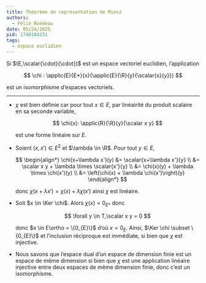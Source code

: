 ```yaml
---
title: Théorème de représentation de Riesz
authors:
  - Félix Rondeau
date: 05/24/2025
pid: 1748104231
tags:
  - espace euclidien
---
```


Si $(E,\scalar{\cdot}{\cdot})$ est un espace vectoriel euclidien, l’application

$$
    \chi : \applic{E}{E*}{x}{\applic{E}{\R}{y}{\scalar{x}{y}}}
$$

est un isomorphisme d’espaces vectoriels.

---

- $\chi$ est bien définie car pour tout $x \in E$, par linéairité du produit scalaire en sa seconde variable,

  $$
      \chi(x): \applic{R}{\R}{y}{\scalar x y}
  $$

  est une forme linéaire sur $E$.

- Soient $(x,x') \in E^{2}$ et $\lambda \in \R$. Pour tout $y \in E$,

  $$
      \begin{align*}
          \chi(x+\lambda x')(y) &= \scalar{x+\lambda x'}{y} \\
  &= \scalar x y + \lambda \times \scalar{x'}{y} \\
  &= \chi(x)(y) + \lambda \times \chi(x')(y) \\
  &= \left(\chi(x) + \lambda \chi(x')\right)(y)
      \end{align*}
  $$

  donc $\chi(x+\lambda x') = \chi(x) + \lambda \chi(x')$ ainsi $\chi$ est linéaire.

- Soit $x \in \Ker \chi$. Alors $\chi(x) = 0_{E*}$ donc

  $$
      \forall y \in T,\scalar x y = 0
  $$

  donc $x \in E\ortho = \{0_{E}\}$ d’où $x=0_{E}$. Ainsi, $\Ker  \chi \subset \{0_{E}\}$ et l’inclusion réciproque est immédiate, si bien que $\chi$ est injective.

- Nous savons que l’espace dual d’un espace de dimension finie est un espace de même dimension si bien que $\chi$ est une application linéaire injective entre deux espaces de même dimension finie, donc c’est un isomorphisme.
